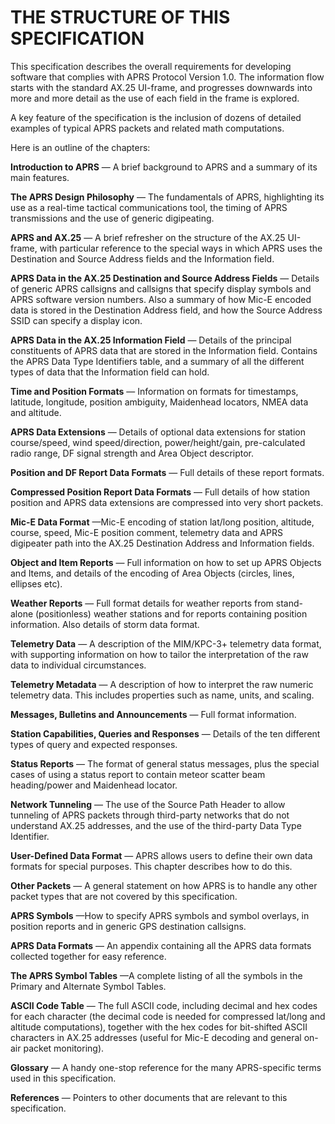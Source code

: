 # THE STRUCTURE OF THIS SPECIFICATION

This specification describes the overall requirements for developing software that complies with APRS Protocol Version 1.0. The information flow starts with the standard AX.25 UI-frame, and progresses downwards into more and more detail as the use of each field in the frame is explored.

A key feature of the specification is the inclusion of dozens of detailed examples of typical APRS packets and related math computations.

Here is an outline of the chapters:

**Introduction to APRS** — A brief background to APRS and a summary of its main features.

**The APRS Design Philosophy** — The fundamentals of APRS, highlighting its use as a real-time tactical communications tool, the timing of APRS transmissions and the use of generic digipeating.

**APRS and AX.25** — A brief refresher on the structure of the AX.25 UI-frame, with particular reference to the special ways in which APRS uses the Destination and Source Address fields and the Information field.

**APRS Data in the AX.25 Destination and Source Address Fields** — Details of generic APRS callsigns and callsigns that specify display symbols and APRS software version numbers. Also a summary of how Mic-E encoded data is stored in the Destination Address field, and how the Source Address SSID can specify a display icon.

**APRS Data in the AX.25 Information Field** — Details of the principal constituents of APRS data that are stored in the Information field. Contains the APRS Data Type Identifiers table, and a summary of all the different types of data that the Information field can hold.

**Time and Position Formats** — Information on formats for timestamps, latitude, longitude, position ambiguity, Maidenhead locators, NMEA data and altitude.

**APRS Data Extensions** — Details of optional data extensions for station course/speed, wind speed/direction, power/height/gain, pre-calculated radio range, DF signal strength and Area Object descriptor.

**Position and DF Report Data Formats** — Full details of these report formats.

**Compressed Position Report Data Formats** — Full details of how station position and APRS data extensions are compressed into very short packets.

**Mic-E Data Format** —Mic-E encoding of station lat/long position, altitude, course, speed, Mic-E position comment, telemetry data and APRS digipeater path into the AX.25 Destination Address and Information fields.

**Object and Item Reports** — Full information on how to set up APRS Objects and Items, and details of the encoding of Area Objects (circles, lines, ellipses etc).

**Weather Reports** — Full format details for weather reports from stand- alone (positionless) weather stations and for reports containing position information. Also details of storm data format.

**Telemetry Data** — A description of the MIM/KPC-3+ telemetry data format, with supporting information on how to tailor the interpretation of the raw data to individual circumstances.

**Telemetry Metadata** — A description of how to interpret the raw numeric telemetry data. This includes properties such as name, units, and scaling.

**Messages, Bulletins and Announcements** — Full format information.

**Station Capabilities, Queries and Responses** — Details of the ten different types of query and expected responses.

**Status Reports** — The format of general status messages, plus the special cases of using a status report to contain meteor scatter beam heading/power and Maidenhead locator.

**Network Tunneling** — The use of the Source Path Header to allow tunneling of APRS packets through third-party networks that do not understand AX.25 addresses, and the use of the third-party Data Type Identifier.

**User-Defined Data Format** — APRS allows users to define their own data formats for special purposes. This chapter describes how to do this.

**Other Packets** — A general statement on how APRS is to handle any other packet types that are not covered by this specification.

**APRS Symbols** —How to specify APRS symbols and symbol overlays, in position reports and in generic GPS destination callsigns.

**APRS Data Formats** — An appendix containing all the APRS data formats collected together for easy reference.

**The APRS Symbol Tables** —A complete listing of all the symbols in the Primary and Alternate Symbol Tables.

**ASCII Code Table** — The full ASCII code, including decimal and hex codes for each character (the decimal code is needed for compressed lat/long and altitude computations), together with the hex codes for bit-shifted ASCII characters in AX.25 addresses (useful for Mic-E decoding and general on-air packet monitoring).

**Glossary** — A handy one-stop reference for the many APRS-specific terms used in this specification.

**References** — Pointers to other documents that are relevant to this specification.
